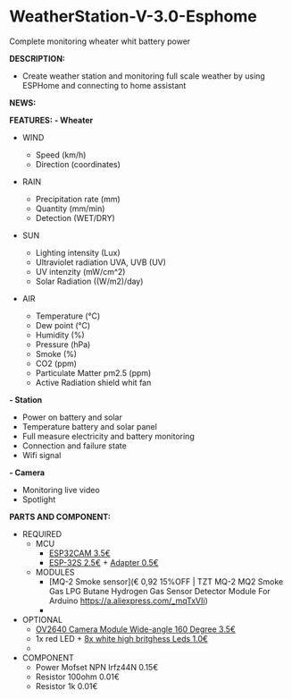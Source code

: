 # WeatherStation-V-3.0-Esphome
Complete monitoring wheater whit battery power

**DESCRIPTION:**
 - Create weather station and monitoring full scale weather by using ESPHome and connecting to home assistant
 
**NEWS:**

**FEATURES:**
**- Wheater**
  - WIND
    - Speed (km/h)
    - Direction (coordinates)
  
  - RAIN
    - Precipitation rate (mm)
    - Quantity (mm/min)
    - Detection (WET/DRY)
  
  - SUN
    - Lighting intensity (Lux)
    - Ultraviolet radiation UVA, UVB (UV)
    - UV intenzity (mW/cm^2)
    - Solar Radiation ((W/m2)/day)
  
  - AIR
    - Temperature (°C)
    - Dew point (°C)
    - Humidity (%)
    - Pressure (hPa)
    - Smoke (%)
    - CO2 (ppm)
    - Particulate Matter pm2.5 (ppm)
    - Active Radiation shield whit fan

**- Station**
   - Power on battery and solar
   - Temperature battery and solar panel
   - Full measure electricity and battery monitoring
   - Connection and failure state
   - Wifi signal

**- Camera**
   - Monitoring live video
   - Spotlight
 
**PARTS AND COMPONENT:**
- REQUIRED
   - MCU
       - [ESP32CAM 3.5€](https://a.aliexpress.com/_mNO3h4e)
       - [ESP-32S 2.5€](https://a.aliexpress.com/_mtYXh6i) + [Adapter 0.5€](https://a.aliexpress.com/_mNiOE98)
   - MODULES
       - [MQ-2 Smoke sensor](€ 0,92  15%OFF | TZT MQ-2 MQ2 Smoke Gas LPG Butane Hydrogen Gas Sensor Detector Module For Arduino
https://a.aliexpress.com/_mqTxVIi)
       - 
- OPTIONAL
  - [OV2640 Camera Module Wide-angle 160 Degree 3.5€](https://a.aliexpress.com/_mLNkjQE)
  - 1x red LED + [8x white high britghess Leds 1.0€](https://a.aliexpress.com/_mLdLj0m)
  - 
- COMPONENT
  - Power Mofset NPN Irfz44N 0.15€
  - Resistor 100ohm 0.01€
  - Resistor 1k 0.01€

  



